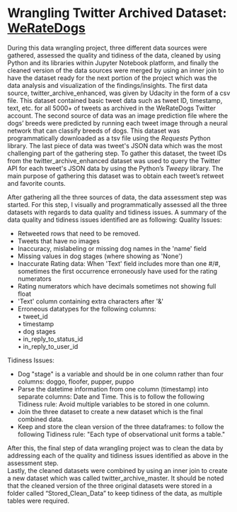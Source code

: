 # Wrangling Twitter Archived Dataset: [WeRateDogs](https://twitter.com/dog_rates?ref_src=twsrc%5Egoogle%7Ctwcamp%5Eserp%7Ctwgr%5Eauthor)

During this data wrangling project, three different data sources were gathered, assessed the quality and tidiness of the data, cleaned by using Python and its libraries within Jupyter Notebook platform, and finally the cleaned version of the data sources were merged by using an inner join to have the dataset ready for the next portion of the project which was the data analysis and visualization of the findings/insights.
The first data source, twitter_archive_enhanced, was given by Udacity in the form of a csv file. This dataset contained basic tweet data such as tweet ID, timestamp, text, etc. for all 5000+ of tweets as archived in the WeRateDogs Twitter account. 
The second source of data was an image prediction file where the dogs’ breeds were predicted by running each tweet image through a neural network that can classify breeds of dogs. This dataset was programmatically downloaded as a tsv file using the *Requests* Python library. 
The last piece of data was tweet's JSON data which was the most challenging part of the gathering step. To gather this dataset, the tweet IDs from the twitter_archive_enhanced dataset was used to query the Twitter API for each tweet's JSON data by using the Python’s *Tweepy* library. The main purpose of gathering this dataset was to obtain each tweet’s retweet and favorite counts. 

After gathering all the three sources of data, the data assessment step was started. For this step, I visually and programmatically assessed all the three datasets with regards to data quality and tidiness issues. A summary of the data quality and tidiness issues identified are as following:
Quality Issues:  
- Retweeted rows that need to be removed.  
- Tweets that have no images  
- Inaccuracy, mislabeling or missing dog names in the 'name' field   
- Missing values in dog stages (where showing as 'None')  
- Inaccurate Rating data: When 'Text' field includes more than one #/#, sometimes the first occurrence erroneously have used for the rating numerators   
- Rating numerators which have decimals sometimes not showing full float  
- 'Text' column containing extra characters after '&'  
- Erroneous datatypes for the following columns:  
•	tweet_id  
•	timestamp   
•	dog stages   
•	in_reply_to_status_id   
•	in_reply_to_user_id  

Tidiness Issues:  
- Dog "stage" is a variable and should be in one column rather than four columns: doggo, floofer, pupper, puppo  
- Parse the datetime information from one column (timestamp) into separate columns: Date and Time. This is to follow the following Tidiness rule: Avoid multiple variables to be stored in one column.   
- Join the three dataset to create a new dataset which is the final combined data.  
- Keep and store the clean version of the three dataframes: to follow the following Tidiness rule: "Each type of observational unit forms a table."

After this, the final step of data wrangling project was to clean the data by addressing each of the quality and tidiness issues identified as above in the assessment step.   
Lastly, the cleaned datasets were combined by using an inner join to create a new dataset which was called twitter_archive_master. It should be noted that the cleaned version of the three original datasets were stored in a folder called “Stored_Clean_Data” to keep tidiness of the data, as multiple tables were required.  
